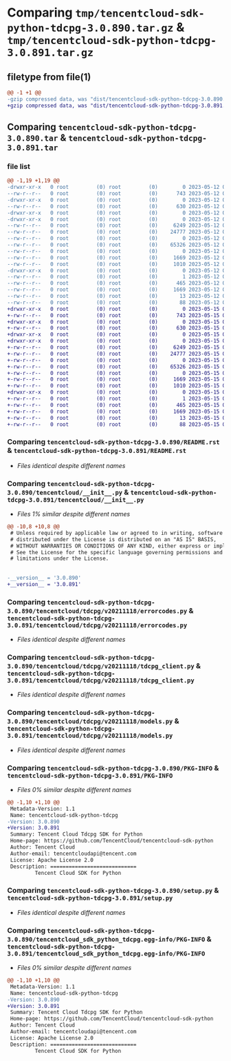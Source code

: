 # Comparing `tmp/tencentcloud-sdk-python-tdcpg-3.0.890.tar.gz` & `tmp/tencentcloud-sdk-python-tdcpg-3.0.891.tar.gz`

## filetype from file(1)

```diff
@@ -1 +1 @@
-gzip compressed data, was "dist/tencentcloud-sdk-python-tdcpg-3.0.890.tar", last modified: Fri May 12 04:07:01 2023, max compression
+gzip compressed data, was "dist/tencentcloud-sdk-python-tdcpg-3.0.891.tar", last modified: Mon May 15 04:41:06 2023, max compression
```

## Comparing `tencentcloud-sdk-python-tdcpg-3.0.890.tar` & `tencentcloud-sdk-python-tdcpg-3.0.891.tar`

### file list

```diff
@@ -1,19 +1,19 @@
-drwxr-xr-x   0 root         (0) root         (0)        0 2023-05-12 04:07:01.000000 tencentcloud-sdk-python-tdcpg-3.0.890/
--rw-r--r--   0 root         (0) root         (0)      743 2023-05-12 04:07:01.000000 tencentcloud-sdk-python-tdcpg-3.0.890/README.rst
-drwxr-xr-x   0 root         (0) root         (0)        0 2023-05-12 04:07:01.000000 tencentcloud-sdk-python-tdcpg-3.0.890/tencentcloud/
--rw-r--r--   0 root         (0) root         (0)      630 2023-05-12 04:07:01.000000 tencentcloud-sdk-python-tdcpg-3.0.890/tencentcloud/__init__.py
-drwxr-xr-x   0 root         (0) root         (0)        0 2023-05-12 04:07:01.000000 tencentcloud-sdk-python-tdcpg-3.0.890/tencentcloud/tdcpg/
-drwxr-xr-x   0 root         (0) root         (0)        0 2023-05-12 04:07:01.000000 tencentcloud-sdk-python-tdcpg-3.0.890/tencentcloud/tdcpg/v20211118/
--rw-r--r--   0 root         (0) root         (0)     6249 2023-05-12 04:07:01.000000 tencentcloud-sdk-python-tdcpg-3.0.890/tencentcloud/tdcpg/v20211118/errorcodes.py
--rw-r--r--   0 root         (0) root         (0)    24777 2023-05-12 04:07:01.000000 tencentcloud-sdk-python-tdcpg-3.0.890/tencentcloud/tdcpg/v20211118/tdcpg_client.py
--rw-r--r--   0 root         (0) root         (0)        0 2023-05-12 04:07:01.000000 tencentcloud-sdk-python-tdcpg-3.0.890/tencentcloud/tdcpg/v20211118/__init__.py
--rw-r--r--   0 root         (0) root         (0)    65326 2023-05-12 04:07:01.000000 tencentcloud-sdk-python-tdcpg-3.0.890/tencentcloud/tdcpg/v20211118/models.py
--rw-r--r--   0 root         (0) root         (0)        0 2023-05-12 04:07:01.000000 tencentcloud-sdk-python-tdcpg-3.0.890/tencentcloud/tdcpg/__init__.py
--rw-r--r--   0 root         (0) root         (0)     1669 2023-05-12 04:07:01.000000 tencentcloud-sdk-python-tdcpg-3.0.890/PKG-INFO
--rw-r--r--   0 root         (0) root         (0)     1010 2023-05-12 04:07:01.000000 tencentcloud-sdk-python-tdcpg-3.0.890/setup.py
-drwxr-xr-x   0 root         (0) root         (0)        0 2023-05-12 04:07:01.000000 tencentcloud-sdk-python-tdcpg-3.0.890/tencentcloud_sdk_python_tdcpg.egg-info/
--rw-r--r--   0 root         (0) root         (0)        1 2023-05-12 04:07:01.000000 tencentcloud-sdk-python-tdcpg-3.0.890/tencentcloud_sdk_python_tdcpg.egg-info/dependency_links.txt
--rw-r--r--   0 root         (0) root         (0)      465 2023-05-12 04:07:01.000000 tencentcloud-sdk-python-tdcpg-3.0.890/tencentcloud_sdk_python_tdcpg.egg-info/SOURCES.txt
--rw-r--r--   0 root         (0) root         (0)     1669 2023-05-12 04:07:01.000000 tencentcloud-sdk-python-tdcpg-3.0.890/tencentcloud_sdk_python_tdcpg.egg-info/PKG-INFO
--rw-r--r--   0 root         (0) root         (0)       13 2023-05-12 04:07:01.000000 tencentcloud-sdk-python-tdcpg-3.0.890/tencentcloud_sdk_python_tdcpg.egg-info/top_level.txt
--rw-r--r--   0 root         (0) root         (0)       88 2023-05-12 04:07:01.000000 tencentcloud-sdk-python-tdcpg-3.0.890/setup.cfg
+drwxr-xr-x   0 root         (0) root         (0)        0 2023-05-15 04:41:06.000000 tencentcloud-sdk-python-tdcpg-3.0.891/
+-rw-r--r--   0 root         (0) root         (0)      743 2023-05-15 04:41:06.000000 tencentcloud-sdk-python-tdcpg-3.0.891/README.rst
+drwxr-xr-x   0 root         (0) root         (0)        0 2023-05-15 04:41:06.000000 tencentcloud-sdk-python-tdcpg-3.0.891/tencentcloud/
+-rw-r--r--   0 root         (0) root         (0)      630 2023-05-15 04:41:06.000000 tencentcloud-sdk-python-tdcpg-3.0.891/tencentcloud/__init__.py
+drwxr-xr-x   0 root         (0) root         (0)        0 2023-05-15 04:41:06.000000 tencentcloud-sdk-python-tdcpg-3.0.891/tencentcloud/tdcpg/
+drwxr-xr-x   0 root         (0) root         (0)        0 2023-05-15 04:41:06.000000 tencentcloud-sdk-python-tdcpg-3.0.891/tencentcloud/tdcpg/v20211118/
+-rw-r--r--   0 root         (0) root         (0)     6249 2023-05-15 04:41:06.000000 tencentcloud-sdk-python-tdcpg-3.0.891/tencentcloud/tdcpg/v20211118/errorcodes.py
+-rw-r--r--   0 root         (0) root         (0)    24777 2023-05-15 04:41:06.000000 tencentcloud-sdk-python-tdcpg-3.0.891/tencentcloud/tdcpg/v20211118/tdcpg_client.py
+-rw-r--r--   0 root         (0) root         (0)        0 2023-05-15 04:41:06.000000 tencentcloud-sdk-python-tdcpg-3.0.891/tencentcloud/tdcpg/v20211118/__init__.py
+-rw-r--r--   0 root         (0) root         (0)    65326 2023-05-15 04:41:06.000000 tencentcloud-sdk-python-tdcpg-3.0.891/tencentcloud/tdcpg/v20211118/models.py
+-rw-r--r--   0 root         (0) root         (0)        0 2023-05-15 04:41:06.000000 tencentcloud-sdk-python-tdcpg-3.0.891/tencentcloud/tdcpg/__init__.py
+-rw-r--r--   0 root         (0) root         (0)     1669 2023-05-15 04:41:06.000000 tencentcloud-sdk-python-tdcpg-3.0.891/PKG-INFO
+-rw-r--r--   0 root         (0) root         (0)     1010 2023-05-15 04:41:06.000000 tencentcloud-sdk-python-tdcpg-3.0.891/setup.py
+drwxr-xr-x   0 root         (0) root         (0)        0 2023-05-15 04:41:06.000000 tencentcloud-sdk-python-tdcpg-3.0.891/tencentcloud_sdk_python_tdcpg.egg-info/
+-rw-r--r--   0 root         (0) root         (0)        1 2023-05-15 04:41:06.000000 tencentcloud-sdk-python-tdcpg-3.0.891/tencentcloud_sdk_python_tdcpg.egg-info/dependency_links.txt
+-rw-r--r--   0 root         (0) root         (0)      465 2023-05-15 04:41:06.000000 tencentcloud-sdk-python-tdcpg-3.0.891/tencentcloud_sdk_python_tdcpg.egg-info/SOURCES.txt
+-rw-r--r--   0 root         (0) root         (0)     1669 2023-05-15 04:41:06.000000 tencentcloud-sdk-python-tdcpg-3.0.891/tencentcloud_sdk_python_tdcpg.egg-info/PKG-INFO
+-rw-r--r--   0 root         (0) root         (0)       13 2023-05-15 04:41:06.000000 tencentcloud-sdk-python-tdcpg-3.0.891/tencentcloud_sdk_python_tdcpg.egg-info/top_level.txt
+-rw-r--r--   0 root         (0) root         (0)       88 2023-05-15 04:41:06.000000 tencentcloud-sdk-python-tdcpg-3.0.891/setup.cfg
```

### Comparing `tencentcloud-sdk-python-tdcpg-3.0.890/README.rst` & `tencentcloud-sdk-python-tdcpg-3.0.891/README.rst`

 * *Files identical despite different names*

### Comparing `tencentcloud-sdk-python-tdcpg-3.0.890/tencentcloud/__init__.py` & `tencentcloud-sdk-python-tdcpg-3.0.891/tencentcloud/__init__.py`

 * *Files 1% similar despite different names*

```diff
@@ -10,8 +10,8 @@
 # Unless required by applicable law or agreed to in writing, software
 # distributed under the License is distributed on an "AS IS" BASIS,
 # WITHOUT WARRANTIES OR CONDITIONS OF ANY KIND, either express or implied.
 # See the License for the specific language governing permissions and
 # limitations under the License.
 
 
-__version__ = '3.0.890'
+__version__ = '3.0.891'
```

### Comparing `tencentcloud-sdk-python-tdcpg-3.0.890/tencentcloud/tdcpg/v20211118/errorcodes.py` & `tencentcloud-sdk-python-tdcpg-3.0.891/tencentcloud/tdcpg/v20211118/errorcodes.py`

 * *Files identical despite different names*

### Comparing `tencentcloud-sdk-python-tdcpg-3.0.890/tencentcloud/tdcpg/v20211118/tdcpg_client.py` & `tencentcloud-sdk-python-tdcpg-3.0.891/tencentcloud/tdcpg/v20211118/tdcpg_client.py`

 * *Files identical despite different names*

### Comparing `tencentcloud-sdk-python-tdcpg-3.0.890/tencentcloud/tdcpg/v20211118/models.py` & `tencentcloud-sdk-python-tdcpg-3.0.891/tencentcloud/tdcpg/v20211118/models.py`

 * *Files identical despite different names*

### Comparing `tencentcloud-sdk-python-tdcpg-3.0.890/PKG-INFO` & `tencentcloud-sdk-python-tdcpg-3.0.891/PKG-INFO`

 * *Files 0% similar despite different names*

```diff
@@ -1,10 +1,10 @@
 Metadata-Version: 1.1
 Name: tencentcloud-sdk-python-tdcpg
-Version: 3.0.890
+Version: 3.0.891
 Summary: Tencent Cloud Tdcpg SDK for Python
 Home-page: https://github.com/TencentCloud/tencentcloud-sdk-python
 Author: Tencent Cloud
 Author-email: tencentcloudapi@tencent.com
 License: Apache License 2.0
 Description: ============================
         Tencent Cloud SDK for Python
```

### Comparing `tencentcloud-sdk-python-tdcpg-3.0.890/setup.py` & `tencentcloud-sdk-python-tdcpg-3.0.891/setup.py`

 * *Files identical despite different names*

### Comparing `tencentcloud-sdk-python-tdcpg-3.0.890/tencentcloud_sdk_python_tdcpg.egg-info/PKG-INFO` & `tencentcloud-sdk-python-tdcpg-3.0.891/tencentcloud_sdk_python_tdcpg.egg-info/PKG-INFO`

 * *Files 0% similar despite different names*

```diff
@@ -1,10 +1,10 @@
 Metadata-Version: 1.1
 Name: tencentcloud-sdk-python-tdcpg
-Version: 3.0.890
+Version: 3.0.891
 Summary: Tencent Cloud Tdcpg SDK for Python
 Home-page: https://github.com/TencentCloud/tencentcloud-sdk-python
 Author: Tencent Cloud
 Author-email: tencentcloudapi@tencent.com
 License: Apache License 2.0
 Description: ============================
         Tencent Cloud SDK for Python
```

